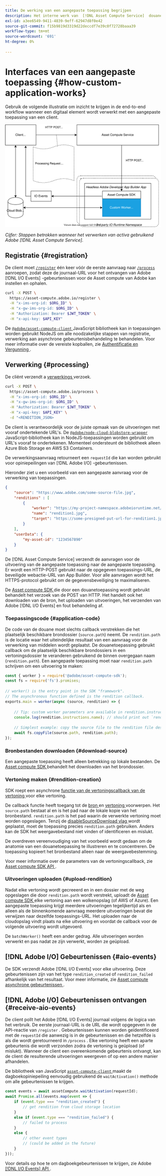 ```yaml
---
title: De werking van een aangepaste toepassing begrijpen
description: Het interne werk van  [!DNL Asset Compute Service]  douanetoepassing helpen begrijpen hoe het werkt.
exl-id: a3ee6549-9411-4839-9eff-62947d8f0e42
source-git-commit: f15b9819d3319d22deccdf7e39c0f72728baaa39
workflow-type: tm+mt
source-wordcount: '691'
ht-degree: 0%

---
```


# Interfaces van een aangepaste toepassing {#how-custom-application-works}

Gebruik de volgende illustratie om inzicht te krijgen in de end-to-end workflow wanneer een digitaal element wordt verwerkt met een aangepaste toepassing van een client.

![ de toepassingswerkschema van de Douane ](assets/customworker.svg)

*Cijfer: Stappen betrokken wanneer het verwerken van activa gebruikend Adobe [!DNL Asset Compute Service].*

## Registratie {#registration}

De client moet [`/register`](api.md#register) één keer vóór de eerste aanvraag naar [`/process`](api.md#process-request) aanroepen, zodat deze de journaal-URL voor het ontvangen van Adobe [!DNL I/O Events] -gebeurtenissen voor de Asset compute van Adobe kan instellen en ophalen.

```sh
curl -X POST \
  https://asset-compute.adobe.io/register \
  -H "x-ims-org-id: $ORG_ID" \
  -H "x-gw-ims-org-id: $ORG_ID" \
  -H "Authorization: Bearer $JWT_TOKEN" \
  -H "x-api-key: $API_KEY"
```

De [`@adobe/asset-compute-client` ](https://github.com/adobe/asset-compute-client#usage) JavaScript bibliotheek kan in toepassingen worden gebruikt NodeJS om alle noodzakelijke stappen van registratie, verwerking aan asynchrone gebeurtenisbehandeling te behandelen. Voor meer informatie over de vereiste kopballen, zie [ Authentificatie en Vergunning ](api.md).

## Verwerking {#processing}

De cliënt verzendt a [ verwerkings ](api.md#process-request) verzoek.

```sh
curl -X POST \
  https://asset-compute.adobe.io/process \
  -H "x-ims-org-id: $ORG_ID" \
  -H "x-gw-ims-org-id: $ORG_ID" \
  -H "Authorization: Bearer $JWT_TOKEN" \
  -H "x-api-key: $API_KEY" \
  -d "<RENDITION_JSON>
```

De client is verantwoordelijk voor de juiste opmaak van de uitvoeringen met vooraf ondertekende URL&#39;s. De [`@adobe/node-cloud-blobstore-wrapper` ](https://github.com/adobe/node-cloud-blobstore-wrapper#presigned-urls) JavaScript-bibliotheek kan in NodeJS-toepassingen worden gebruikt om URL&#39;s vooraf te ondertekenen. Momenteel ondersteunt de bibliotheek alleen Azure Blob Storage en AWS S3 Containers.

De verwerkingsaanvraag retourneert een `requestId` die kan worden gebruikt voor opiniepeilingen van [!DNL Adobe I/O] -gebeurtenissen.

Hieronder ziet u een voorbeeld van een aangepaste aanvraag voor de verwerking van toepassingen.

```json
{
    "source": "https://www.adobe.com/some-source-file.jpg",
    "renditions" : [
        {
            "worker": "https://my-project-namespace.adobeioruntime.net/api/v1/web/my-namespace-version/my-worker",
            "name": "rendition1.jpg",
            "target": "https://some-presigned-put-url-for-rendition1.jpg",
        }
    ],
    "userData": {
        "my-asset-id": "1234567890"
    }
}
```

De [!DNL Asset Compute Service] verzendt de aanvragen voor de uitvoering van de aangepaste toepassing naar de aangepaste toepassing. Er wordt een HTTP-POST gebruikt naar de opgegeven toepassings-URL, de beveiligde webactie-URL van App Builder. Voor alle aanvragen wordt het HTTPS-protocol gebruikt om de gegevensbeveiliging te maximaliseren.

De [ Asset compute SDK ](https://github.com/adobe/asset-compute-sdk#adobe-asset-compute-worker-sdk) die door een douanetoepassing wordt gebruikt behandelt het verzoek van de POST van HTTP. Het handelt ook het downloaden van de bron, het uploaden van uitvoeringen, het verzenden van Adobe [!DNL I/O Events] en fout behandeling af.

<!-- TBD: Add the application diagram. -->

### Toepassingscode {#application-code}

De code van de douane moet slechts callback verstrekken die het plaatselijk beschikbare brondossier (`source.path`) neemt. De `rendition.path` is de locatie waar het uiteindelijke resultaat van een aanvraag voor de verwerking van middelen wordt geplaatst. De douanetoepassing gebruikt callback om de plaatselijk beschikbare brondossiers in een vertoningsdossier te veranderen gebruikend de binnen overgegaan naam (`rendition.path`). Een aangepaste toepassing moet naar `rendition.path` schrijven om een uitvoering te maken:

```javascript
const { worker } = require('@adobe/asset-compute-sdk');
const fs = require('fs').promises;

// worker() is the entry point in the SDK "framework".
// The asynchronous function defined is the rendition callback.
exports.main = worker(async (source, rendition) => {

    // Tip: custom worker parameters are available in rendition.instructions.
    console.log(rendition.instructions.name); // should print out `rendition.jpg`.

    // Simplest example: copy the source file to the rendition file destination so as to transfer the asset as is without processing.
    await fs.copyFile(source.path, rendition.path);
});
```

### Bronbestanden downloaden {#download-source}

Een aangepaste toepassing heeft alleen betrekking op lokale bestanden. De [ Asset compute SDK ](https://github.com/adobe/asset-compute-sdk#adobe-asset-compute-worker-sdk) behandelt het downloaden van het brondossier.

### Vertoning maken {#rendition-creation}

SDK roept een asynchrone [ functie van de vertoningscallback van de vertoning ](https://github.com/adobe/asset-compute-sdk#rendition-callback-for-worker-required) voor elke vertoning.

De callback functie heeft toegang tot de [ bron ](https://github.com/adobe/asset-compute-sdk#source) en [ vertoning ](https://github.com/adobe/asset-compute-sdk#rendition) voorwerpen. Het `source.path` bestaat al en is het pad naar de lokale kopie van het bronbestand. `rendition.path` is het pad waarin de verwerkte vertoning moet worden opgeslagen. Tenzij de [ disableSourceDownload vlag ](https://github.com/adobe/asset-compute-sdk#worker-options-optional) wordt geplaatst, moet de toepassing precies `rendition.path` gebruiken. Anders kan de SDK het weergavebestand niet vinden of identificeren en mislukt.

De overdreven vereenvoudiging van het voorbeeld wordt gedaan om de anatomie van een douanetoepassing te illustreren en te concentreren. De toepassing kopieert het bronbestand alleen naar de weergavebestemming.

Voor meer informatie over de parameters van de vertoningscallback, zie [ Asset compute SDK API ](https://github.com/adobe/asset-compute-sdk#api-details).

### Uitvoeringen uploaden {#upload-rendition}

Nadat elke vertoning wordt gecreeerd en in een dossier met de weg opgeslagen die door `rendition.path` wordt verstrekt, uploadt de [ Asset compute SDK ](https://github.com/adobe/asset-compute-sdk#adobe-asset-compute-worker-sdk) elke vertoning aan een wolkenopslag (of AWS of Azure). Een aangepaste toepassing krijgt meerdere uitvoeringen tegelijkertijd als en alleen als de binnenkomende aanvraag meerdere uitvoeringen bevat die verwijzen naar dezelfde toepassings-URL. Het uploaden naar de cloudopslag vindt plaats na elke uitvoering en voordat de callback voor de volgende uitvoering wordt uitgevoerd.

De `batchWorker()` heeft een ander gedrag. Alle uitvoeringen worden verwerkt en pas nadat ze zijn verwerkt, worden ze geüpload.

## [!DNL Adobe I/O] Gebeurtenissen {#aio-events}

De SDK verzendt Adobe [!DNL I/O Events] voor elke uitvoering. Deze gebeurtenissen zijn van het type `rendition_created` of `rendition_failed` afhankelijk van het resultaat. Voor meer informatie, zie [ Asset compute asynchrone gebeurtenissen ](api.md#asynchronous-events).

## [!DNL Adobe I/O] Gebeurtenissen ontvangen {#receive-aio-events}

De client pollt het Adobe [!DNL I/O Events] journaal volgens de logica van het verbruik. De eerste journaal-URL is de URL die wordt opgegeven in de API-reactie van `/register` . Gebeurtenissen kunnen worden geïdentificeerd met de `requestId` die aanwezig is in de gebeurtenissen en die hetzelfde is als die wordt geretourneerd in `/process` . Elke vertoning heeft een aparte gebeurtenis die wordt verzonden zodra de vertoning is geüpload (of mislukt). Wanneer de client een overeenkomende gebeurtenis ontvangt, kan de client de resulterende uitvoeringen weergeven of op een andere manier afhandelen.

De bibliotheek van JavaScript [`asset-compute-client` ](https://github.com/adobe/asset-compute-client#usage) maakt de dagboekopiniepeiling eenvoudig gebruikend de `waitActivation()` methode om alle gebeurtenissen te krijgen.

```javascript
const events = await assetCompute.waitActivation(requestId);
await Promise.all(events.map(event => {
    if (event.type === "rendition_created") {
        // get rendition from cloud storage location
    }
    else if (event.type === "rendition_failed") {
        // failed to process
    }
    else {
        // other event types
        // (could be added in the future)
    }
}));
```

Voor details op hoe te om dagboekgebeurtenissen te krijgen, zie Adobe [[!DNL I/O Events]  API ](https://developer.adobe.com/events/docs/guides/api/journaling_api/).

<!-- TBD:
* Illustration of the controls/data flow.
* Basic overview, in text and not code, of how an application works.
-->
